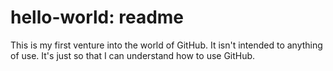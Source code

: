 hello-world: readme
===================

This is my first venture into the world of GitHub. It isn't intended to anything of use. It's just so that I can understand how to use GitHub.
